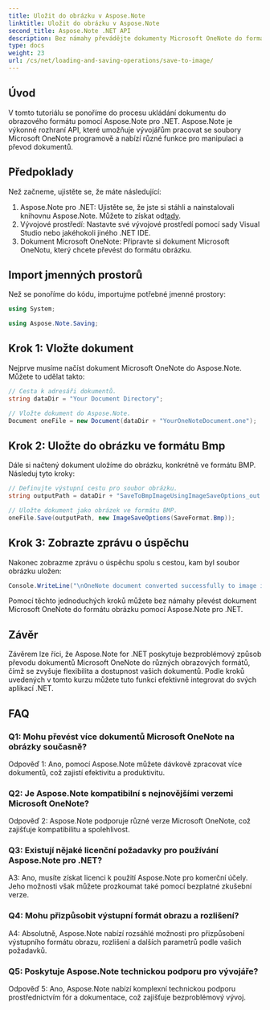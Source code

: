```yaml
---
title: Uložit do obrázku v Aspose.Note
linktitle: Uložit do obrázku v Aspose.Note
second_title: Aspose.Note .NET API
description: Bez námahy převádějte dokumenty Microsoft OneNote do formátu obrázku v BMP pomocí Aspose.Note pro .NET. Bezproblémová integrace, snadné kroky a robustní funkce.
type: docs
weight: 23
url: /cs/net/loading-and-saving-operations/save-to-image/
---
```

## Úvod

V tomto tutoriálu se ponoříme do procesu ukládání dokumentu do obrazového formátu pomocí Aspose.Note pro .NET. Aspose.Note je výkonné rozhraní API, které umožňuje vývojářům pracovat se soubory Microsoft OneNote programově a nabízí různé funkce pro manipulaci a převod dokumentů.

## Předpoklady

Než začneme, ujistěte se, že máte následující:

1.  Aspose.Note pro .NET: Ujistěte se, že jste si stáhli a nainstalovali knihovnu Aspose.Note. Můžete to získat od[tady](https://releases.aspose.com/note/net/).
2. Vývojové prostředí: Nastavte své vývojové prostředí pomocí sady Visual Studio nebo jakéhokoli jiného .NET IDE.
3. Dokument Microsoft OneNote: Připravte si dokument Microsoft OneNotu, který chcete převést do formátu obrázku.

## Import jmenných prostorů

Než se ponoříme do kódu, importujme potřebné jmenné prostory:

```csharp
using System;

using Aspose.Note.Saving;
```

## Krok 1: Vložte dokument

Nejprve musíme načíst dokument Microsoft OneNote do Aspose.Note. Můžete to udělat takto:

```csharp
// Cesta k adresáři dokumentů.
string dataDir = "Your Document Directory";

// Vložte dokument do Aspose.Note.
Document oneFile = new Document(dataDir + "YourOneNoteDocument.one");
```

## Krok 2: Uložte do obrázku ve formátu Bmp

Dále si načtený dokument uložíme do obrázku, konkrétně ve formátu BMP. Následuj tyto kroky:

```csharp
// Definujte výstupní cestu pro soubor obrázku.
string outputPath = dataDir + "SaveToBmpImageUsingImageSaveOptions_out.bmp";

// Uložte dokument jako obrázek ve formátu BMP.
oneFile.Save(outputPath, new ImageSaveOptions(SaveFormat.Bmp));
```

## Krok 3: Zobrazte zprávu o úspěchu

Nakonec zobrazme zprávu o úspěchu spolu s cestou, kam byl soubor obrázku uložen:

```csharp
Console.WriteLine("\nOneNote document converted successfully to image in BMP format.\nFile saved at " + outputPath);
```

Pomocí těchto jednoduchých kroků můžete bez námahy převést dokument Microsoft OneNote do formátu obrázku pomocí Aspose.Note pro .NET.

## Závěr

Závěrem lze říci, že Aspose.Note for .NET poskytuje bezproblémový způsob převodu dokumentů Microsoft OneNote do různých obrazových formátů, čímž se zvyšuje flexibilita a dostupnost vašich dokumentů. Podle kroků uvedených v tomto kurzu můžete tuto funkci efektivně integrovat do svých aplikací .NET.

## FAQ

### Q1: Mohu převést více dokumentů Microsoft OneNote na obrázky současně?

Odpověď 1: Ano, pomocí Aspose.Note můžete dávkově zpracovat více dokumentů, což zajistí efektivitu a produktivitu.

### Q2: Je Aspose.Note kompatibilní s nejnovějšími verzemi Microsoft OneNote?

Odpověď 2: Aspose.Note podporuje různé verze Microsoft OneNote, což zajišťuje kompatibilitu a spolehlivost.

### Q3: Existují nějaké licenční požadavky pro používání Aspose.Note pro .NET?

A3: Ano, musíte získat licenci k použití Aspose.Note pro komerční účely. Jeho možnosti však můžete prozkoumat také pomocí bezplatné zkušební verze.

### Q4: Mohu přizpůsobit výstupní formát obrazu a rozlišení?

A4: Absolutně, Aspose.Note nabízí rozsáhlé možnosti pro přizpůsobení výstupního formátu obrazu, rozlišení a dalších parametrů podle vašich požadavků.

### Q5: Poskytuje Aspose.Note technickou podporu pro vývojáře?

Odpověď 5: Ano, Aspose.Note nabízí komplexní technickou podporu prostřednictvím fór a dokumentace, což zajišťuje bezproblémový vývoj.